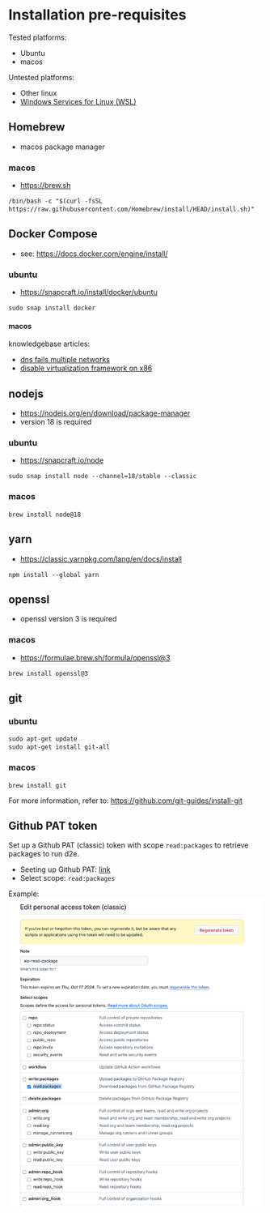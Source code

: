 # Installation pre-requisites

Tested platforms: 
- Ubuntu
- macos

Untested platforms: 
- Other linux
- [Windows Services for Linux (WSL)](https://learn.microsoft.com/en-us/windows/wsl/install)

## Homebrew 
- macos package manager

### macos
- https://brew.sh
```
/bin/bash -c "$(curl -fsSL https://raw.githubusercontent.com/Homebrew/install/HEAD/install.sh)"
```

## Docker Compose
- see: https://docs.docker.com/engine/install/

### ubuntu
- https://snapcraft.io/install/docker/ubuntu
```
sudo snap install docker
```

#### macos
knowledgebase articles:
- [dns fails multiple networks](../knowledgebase/docker-compose/dns-fails-multiple-networks.md)
- [disable virtualization framework on x86](../knowledgebase/docker-compose/virtualization-framework-x86.md)

## nodejs 
- https://nodejs.org/en/download/package-manager
- version 18 is required

### ubuntu
- https://snapcraft.io/node
```
sudo snap install node --channel=18/stable --classic 
```

### macos 
```
brew install node@18
```

## yarn
- https://classic.yarnpkg.com/lang/en/docs/install
```
npm install --global yarn
```

## openssl
- openssl version 3 is required
### macos
- https://formulae.brew.sh/formula/openssl@3
```
brew install openssl@3
```

## git
### ubuntu
```
sudo apt-get update
sudo apt-get install git-all
```

### macos 
```
brew install git
```

For more information, refer to: https://github.com/git-guides/install-git

## Github PAT token
Set up a Github PAT (classic) token with scope `read:packages` to retrieve packages to run d2e.
- Seeting up Github PAT: [link](https://docs.github.com/en/authentication/keeping-your-account-and-data-secure/managing-your-personal-access-tokens#creating-a-personal-access-token-classic)
- Select scope: ```read:packages```

Example:
![Github PAT token](./../images/setup/github-pat-token.png)